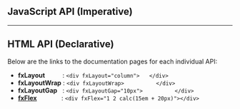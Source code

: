 ## JavaScript API (Imperative)


----

## HTML API (Declarative)

Below are the links to the documentation pages for each individual API:

* **fxLayout** &nbsp;&nbsp;&nbsp;&nbsp;&nbsp;&nbsp;&nbsp;&nbsp;&nbsp;: `<div fxLayout="column">   </div>`
* **fxLayoutWrap**  : `<div fxLayoutWrap>          </div>`
* **fxLayoutGap** &nbsp;&nbsp;: `<div fxLayoutGap="10px">          </div>`
* **[fxFlex](https://github.com/angular/flex-layout/wiki/fxFlex-API)** &nbsp;&nbsp;&nbsp;&nbsp;&nbsp;&nbsp;&nbsp;&nbsp;&nbsp;&nbsp;&nbsp;&nbsp;&nbsp;:  `<div fxFlex="1 2 calc(15em + 20px)"></div>`


